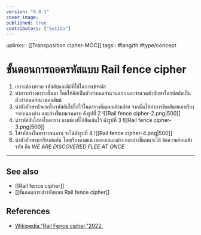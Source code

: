 ```yaml
---
version: "0.0.1"
cover_image:
published: true
contributors: ["Sutida"]
---
```

uplinks:: [[Transposition cipher-MOC]]
tags:: #lang/th #type/concept

# ขั้นตอนการถอดรหัสแบบ Rail fence cipher
1. เราจะต้องทราบ รหัสลับและคีย์ที่ใช้ในการเข้ารหัส 
2. ทำการสร้างตารางขึ้นมา โดยให้คีย์เป็นตัวกำหนดจำนวนแถว และจำนวนตัวอักษรในรหัสลับเป็นตัวกำหนดจำนวนคอลัมน์  
3. นำตัวอักษรตัวแรกในรหัสลับไปใส่ไว้ในตารางที่มุมบนด้านซ้าย จากนั้นให้ทำการขีดเส้นทแยงเรียงจากบนลงล่าง และล่างขึ้นบนจนครบ ดังรูปที่ 2 
     ![[Rail fence cipher-2.png|500]]
4. นำรหัสลับใส่ลงในตาราง ตามช่องที่ได้ขีดเส้นไว้ ดังรูปที่ 3
![[Rail fence cipher-3.png|500]]
5. ใส่รหัสลงในตารางจนครบ จะได้ดังรูปที่ 4
![[Rail fence cipher-4.png|500]]
6. นำตัวอักษรมาเรียงต่อกัน โดยเรียงตามแนวทแยงบนลงล่าง และล่างขึ้นบนจะได้ ข้อความก่อนเข้ารหัส คือ *WE ARE DISCOVERED FLEE AT ONCE* 
---
## See also
- [[Rail fence cipher]]
- [[ขั้นตอนการเข้ารหัสแบบ Rail fence cipher]]
## References
- [Wikipedia,"Rail Fence cipher,"2022.](https://en.wikipedia.org/wiki/Transposition_cipher#Rail_Fence_cipher)
